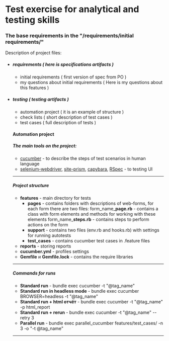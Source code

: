 # Test exercise for analytical and testing skills

### The base requirements in the "/requirements/initial requirements/"

Description of project files:
  - ##### requirements ( here is specifications artifacts )
     * initial requirements ( first version of spec from PO )
     * my questions about initial requirements ( Here is my questions about this features )
  - ##### testing ( testing artifacts )
     * automation project ( it is an example of structure )
     * check lists ( short description of test cases )
     * test cases ( full description of tests )
     
     #### Automation project 
         
     ##### The main tools on the project: 
     * [cucumber](https://cucumber.io/docs/installation/ruby/) - to describe the steps of test scenarios in human language
     * [selenium-webdriver](https://www.selenium.dev/documentation/en/webdriver/), [site-prism](https://github.com/site-prism/site_prism), [capybara](https://github.com/teamcapybara/capybara), [RSpec](https://github.com/rspec/rspec) - to testing UI
     ***
     ##### Project structure
     * **features** - main directory for tests
         * **pages** - contains folders with descriptions of web-forms, for each form there are two files: 
         form_name_**page.rb** - contains a class with form elements and methods for working with these elements
         form_name_**steps.rb** - contains steps to perform actions on the form
         * **support** - contains two files (env.rb and hooks.rb) with settings for running autotests
         * **test_cases** - contains cucumber test cases in .feature files
     * **reports** - storing reports
     * **cucumber.yml** - profiles settings
     * **Gemfile** и **Gemfile.lock** - contains the require libraries
     
     ***
     ##### Commands for runs
     * **Standard run** - bundle exec cucumber -t "@tag_name"
     * **Standard run in headless mode** - bundle exec cucumber BROWSER=headless -t "@tag_name"
     * **Standard run + html отчёт** - bundle exec cucumber -t "@tag_name" -p html_report
     * **Standard run + rerun** - bundle exec cucumber -t "@tag_name" --retry 3
     * **Parallel run** - bundle exec parallel_cucumber features/test_cases/ -n 3 -o "-t @tag_name"
     ***
     

